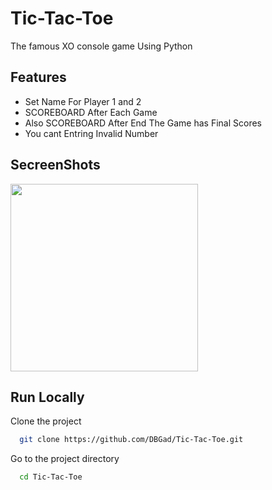 # Tic-Tac-Toe

The famous XO console game Using Python 

## Features

- Set Name For Player 1 and 2
- SCOREBOARD After Each Game
- Also SCOREBOARD After End The Game has Final Scores
- You cant Entring Invalid Number


## SecreenShots
<img src="https://github.com/DBGad/Tic-Tac-Toe/assets/122947749/a7b69ec4-ad85-4c15-a98f-e92032898b9a" width = 300>

## Run Locally

Clone the project

```bash
  git clone https://github.com/DBGad/Tic-Tac-Toe.git
```

Go to the project directory

```bash
  cd Tic-Tac-Toe
```
